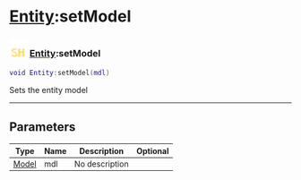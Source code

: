 # [Entity](../entity/README.md):setModel

### <img src="../../.gitbook/assets/shared.png" width="32" height="32" /> [Entity](../entity/README.md):setModel

```lua
void Entity:setModel(mdl)
```

Sets the entity model<br>

-----------------
## Parameters

| Type   | Name | Description | Optional |
| ------ | ---- | ----------- | -------: |
| [Model](../model/README.md) | mdl | No description |  |
